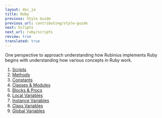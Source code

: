 ```yaml
---
layout: doc_ja
title: Ruby
previous: Style Guide
previous_url: contributing/style-guide
next: Scripts
next_url: ruby/scripts
review: true
translated: true
---
```


One perspective to approach understanding how Rubinius implements Ruby begins
with understanding how various concepts in Ruby work.

1. [Scripts](/doc/ja/ruby/scripts/)
1. [Methods](/doc/ja/ruby/methods/)
1. [Constants](/doc/ja/ruby/constants/)
1. [Classes & Modules](/doc/ja/ruby/classes-and-modules/)
1. [Blocks & Procs](/doc/ja/ruby/blocks-and-procs/)
1. [Local Variables](/doc/ja/ruby/local-variables/)
1. [Instance Variables](/doc/ja/ruby/instance-variables/)
1. [Class Variables](/doc/ja/ruby/class-variables/)
1. [Global Variables](/doc/ja/ruby/global-variables/)
